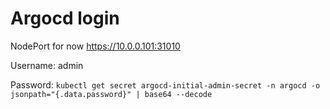 # Argocd login

NodePort for now
<https://10.0.0.101:31010>

Username: admin

Password: `kubectl get secret argocd-initial-admin-secret -n argocd -o jsonpath="{.data.password}" | base64 --decode`
